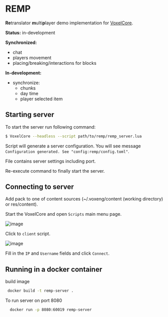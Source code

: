 # REMP

**Re**translator **m**ulti**p**layer demo implementation for [VoxelCore](https://github.com/MihailRis/voxelcore).

**Status:** in-development

**Synchronized:**
- chat
- players movement
- placing/breaking/interactions for blocks

**In-development:**
- synchronize:
  - chunks
  - day time
  - player selected item

## Starting server

To start the server run following command:

```sh
$ VoxelCore --headless --script path/to/remp/remp_server.lua
```

Script will generate a server configuration. You will see message `Configuration generated. See "config:remp/config.toml"`.

File contains server settings including port.

Re-execute command to finally start the server.

## Connecting to server

Add pack to one of content sources (~/.voxeng/content (working directory) or res/content).

Start the VoxelCore and open `Scripts` main menu page.

![image](https://github.com/user-attachments/assets/9dcdb8b8-9e02-4f9a-aa93-d561e15928fb)

Click to `client` script.

![image](https://github.com/user-attachments/assets/983eebd6-3683-4601-a8cb-066abd3d3867)

Fill in the `IP` and `Username` fields and click `Connect`.


## Running in a docker container

build image
```sh 
 docker build -t remp-server .
```

To run server on port 8080
```sh
  docker run -p 8080:60019 remp-server
```
